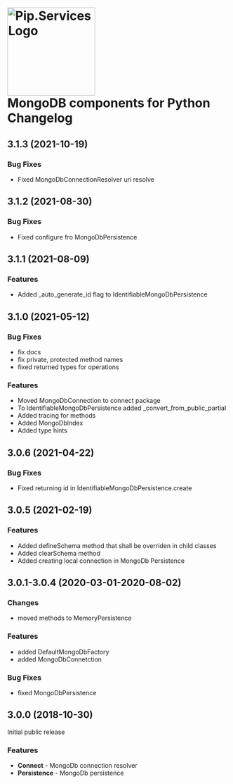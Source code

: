 # <img src="https://uploads-ssl.webflow.com/5ea5d3315186cf5ec60c3ee4/5edf1c94ce4c859f2b188094_logo.svg" alt="Pip.Services Logo" width="200"> <br/> MongoDB components for Python Changelog

## <a name="3.1.3"></a> 3.1.3 (2021-10-19)

### Bug Fixes
* Fixed MongoDbConnectionResolver uri resolve

## <a name="3.1.2"></a> 3.1.2 (2021-08-30)

### Bug Fixes
* Fixed configure fro MongoDbPersistence

## <a name="3.1.1"></a> 3.1.1 (2021-08-09)

### Features
* Added _auto_generate_id flag to IdentifiableMongoDbPersistence

## <a name="3.1.0"></a> 3.1.0 (2021-05-12)

### Bug Fixes
* fix docs
* fix private, protected method names
* fixed returned types for operations

### Features
* Moved MongoDbConnection to connect package
* To IdentifiableMongoDbPersistence added _convert_from_public_partial
* Added tracing for methods
* Added MongoDbIndex
* Added type hints


## <a name="3.0.6"></a> 3.0.6 (2021-04-22)

### Bug Fixes
* Fixed returning id in IdentifiableMongoDbPersistence.create 

## <a name="3.0.5"></a> 3.0.5 (2021-02-19)

### Features
* Added defineSchema method that shall be overriden in child classes
* Added clearSchema method
* Added creating local connection in MongoDb Persistence

## <a name="3.0.1-3.0.4"></a> 3.0.1-3.0.4 (2020-03-01-2020-08-02)

### Changes
* moved methods to MemoryPersistence

### Features
* added DefaultMongoDbFactory
* added MongoDbConnetction

### Bug Fixes
* fixed MongoDbPersistence


## <a name="3.0.0"></a> 3.0.0 (2018-10-30)

Initial public release

### Features
- **Connect** - MongoDb connection resolver
- **Persistence** - MongoDb persistence